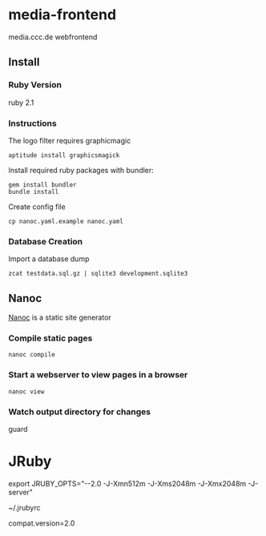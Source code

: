 # media-frontend

media.ccc.de webfrontend

## Install

### Ruby Version

ruby 2.1

### Instructions

The logo filter requires graphicmagic

    aptitude install graphicsmagick

Install required ruby packages with bundler:

    gem install bundler
    bundle install


Create config file

    cp nanoc.yaml.example nanoc.yaml


### Database Creation

Import a database dump

    zcat testdata.sql.gz | sqlite3 development.sqlite3

## Nanoc

[Nanoc](http://nanoc.ws) is a static site generator

### Compile static pages

    nanoc compile

### Start a webserver to view pages in a browser

    nanoc view

### Watch output directory for changes    

   guard

# JRuby

export JRUBY_OPTS="--2.0 -J-Xmn512m -J-Xms2048m -J-Xmx2048m -J-server"


~/.jrubyrc

  compat.version=2.0
